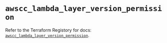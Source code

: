 # `awscc_lambda_layer_version_permission`

Refer to the Terraform Registory for docs: [`awscc_lambda_layer_version_permission`](https://registry.terraform.io/providers/hashicorp/awscc/0.70.0/docs/resources/lambda_layer_version_permission).
